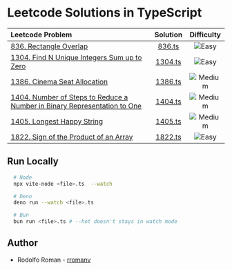 # Leetcode Solutions in TypeScript

| Leetcode Problem                                                                                                                                                                          |      Solution      |                       Difficulty                       |
| :---------------------------------------------------------------------------------------------------------------------------------------------------------------------------------------- | :----------------: | :----------------------------------------------------: |
| [836. Rectangle Overlap](https://leetcode.com/problems/rectangle-overlap)                                                                                                                 |  [836.ts](836.ts)  |   ![Easy](https://img.shields.io/badge/-Easy-green)    |
| [1304. Find N Unique Integers Sum up to Zero](https://leetcode.com/problems/find-n-unique-integers-sum-up-to-zero)                                                                        | [1304.ts](1304.ts) |   ![Easy](https://img.shields.io/badge/-Easy-green)    |
| [1386. Cinema Seat Allocation](https://leetcode.com/problems/cinema-seat-allocation/)                                                                                                     |  [1386.ts](1386)   | ![Medium](https://img.shields.io/badge/-Medium-yellow) |
| [1404. Number of Steps to Reduce a Number in Binary Representation to One](https://leetcode.com/problems/number-of-steps-to-reduce-a-number-in-binary-representation-to-one/description/) | [1404.ts](1404.ts) | ![Medium](https://img.shields.io/badge/-Medium-yellow) |
| [1405. Longest Happy String](https://leetcode.com/problems/longest-happy-string)                                                                                                          | [1405.ts](1405.ts) | ![Medium](https://img.shields.io/badge/-Medium-yellow) |
| [1822. Sign of the Product of an Array](https://leetcode.com/problems/sign-of-the-product-of-an-array)                                                                                    | [1822.ts](1822.ts) |   ![Easy](https://img.shields.io/badge/-Easy-green)    |

## Run Locally

```bash
  # Node
  npx vite-node <file>.ts  --watch

  # Deno
  deno run --watch <file>.ts

  # Bun
  bun run <file>.ts # --hot doesn't stays in watch mode
```

## Author

- Rodolfo Roman - [rromanv](https://github.com/rromanv/)
